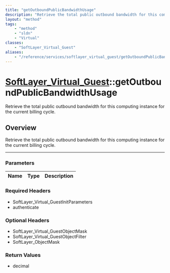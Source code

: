 ```yaml
---
title: "getOutboundPublicBandwidthUsage"
description: "Retrieve the total public outbound bandwidth for this computing instance for the current billing cycle."
layout: "method"
tags:
    - "method"
    - "sldn"
    - "Virtual"
classes:
    - "SoftLayer_Virtual_Guest"
aliases:
    - "/reference/services/softlayer_virtual_guest/getOutboundPublicBandwidthUsage"
---
```

# [SoftLayer_Virtual_Guest](/reference/services/SoftLayer_Virtual_Guest)::getOutboundPublicBandwidthUsage


Retrieve the total public outbound bandwidth for this computing instance for the current billing cycle.


## Overview 
Retrieve the total public outbound bandwidth for this computing instance for the current billing cycle.

-----

### Parameters 
|Name | Type | Description |
| --- | --- | --- |


### Required Headers
* SoftLayer_Virtual_GuestInitParameters
* authenticate


### Optional Headers
* SoftLayer_Virtual_GuestObjectMask
* SoftLayer_Virtual_GuestObjectFilter
* SoftLayer_ObjectMask

### Return Values
* decimal





